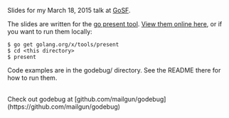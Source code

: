 Slides for my March 18, 2015 talk at [GoSF](http://www.meetup.com/golangsf/events/218203852/).

The slides are written for the [go present tool](https://godoc.org/golang.org/x/tools/present). [View them online here](https://go-talks.appspot.com/github.com/jeremyschlatter/godebug-talk/godebug.slide), or if you want to run them locally:

    $ go get golang.org/x/tools/present
    $ cd <this directory>
    $ present

Code examples are in the godebug/ directory. See the README there for how to run them.

<br>
Check out godebug at [github.com/mailgun/godebug](https://github.com/mailgun/godebug)
